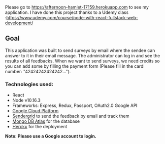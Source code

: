 Please go to https://afternoon-hamlet-17159.herokuapp.com to see my application. I have done this project thanks to a Udemy class :https://www.udemy.com/course/node-with-react-fullstack-web-development/

## Goal
This application was built to send surveys by email where the sendee can answer to it in their email message. The administrator can log in and see the results  of all feedbacks. When we want to send surveys, we need credits so  you can add some  by filling the payment form (Please fill in the card number: "42424242424242...").

### Technologies used:
- React
- Node v10.16.3
- Frameworks: Express, Redux, Passport, OAuth2.0 Google API
- [Google Cloud Platform](https://console.developers.google.com)
- [Sendergrid](https://sendgrid.com/) to send the feedback by email and track them
- [Mongo DB Atlas](https://www.mongodb.com/cloud/atlas) for the database
- [Heroku](https://www.heroku.com/) for the deployment 

**Note: Please use a Google account to login.**

